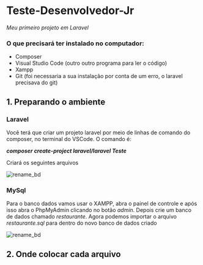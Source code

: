 # Teste-Desenvolvedor-Jr

_Meu primeiro projeto em Laravel_

### O que precisará ter instalado no computador:
  * Composer
  * Visual Studio Code (outro outro programa para ler o código)
  * Xampp
  * Git (foi necessaria a sua instalação por conta de um erro, o laravel precisava do git)

## 1. Preparando o ambiente

### Laravel

Você terá que criar um projeto laravel por meio de linhas de comando do composer, no terminal do VSCode. O comando é:
*__<p>composer create-project laravel/laravel Teste</p>__*

<p> Criará os seguintes arquivos </p>

![rename_bd](https://raw.githubusercontent.com/AndressaCristiny/Teste-Desenvolvedor-Jr/main/Imgs/pasta_laravel.png)

### MySql

Para o banco dados vamos usar o XAMPP, abra o painel de controle e após isso abra o PhpMyAdmin clicando no botão _admin_. Depois crie um banco de dados chamado _restaurante_.
Agora podemos importar o arquivo _restaurante.sql_ para dentro do novo banco de dados criado

![rename_bd](https://github.com/AndressaCristiny/Teste-Desenvolvedor-Jr/blob/main/Imgs/importar_bd.png)

## 2. Onde colocar cada arquivo
